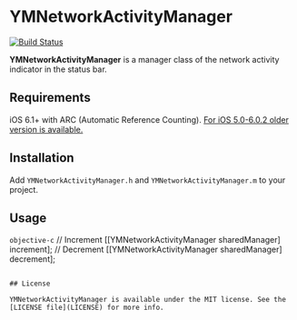 # YMNetworkActivityManager

[![Build Status](https://travis-ci.org/ymyzk/YMNetworkActivityManager.png?branch=develop)](https://travis-ci.org/ymyzk/YMNetworkActivityManager)

**YMNetworkActivityManager** is a manager class of the network activity indicator in the status bar.

## Requirements

iOS 6.1+ with ARC (Automatic Reference Counting).
[For iOS 5.0-6.0.2 older version is available.](https://github.com/ymyzk/YMNetworkActivityManager/tree/1a8a2cefc580b5e29a8d1857ff07b2834a867591)

## Installation

Add `YMNetworkActivityManager.h` and `YMNetworkActivityManager.m` to your project.

## Usage

```objective-c```
// Increment
[[YMNetworkActivityManager sharedManager] increment];
// Decrement
[[YMNetworkActivityManager sharedManager] decrement];
```

## License

YMNetworkActivityManager is available under the MIT license. See the [LICENSE file](LICENSE) for more info.